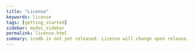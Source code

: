 ```yaml
---
title: "License"
keywords: license
tags: [getting_started]
sidebar: mydoc_sidebar
permalink: license.html
summary: icedb is not yet released. License will change upon release.
---
```


